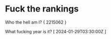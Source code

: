 # Fuck the rankings

Who the hell am I?
{ 2215062 }

What fucking year is it?
[ 2024-01-29T03:30:00Z ]
